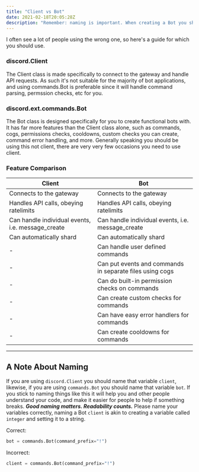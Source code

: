 ```yaml
---
title: "Client vs Bot"
date: 2021-02-18T20:05:28Z
description: "Remember: naming is important. When creating a Bot you should name it 'bot', and when making a Client you should name it 'client'. Please follow naming conventions."
---
```


I often see a lot of people using the wrong one, so here's a guide for which you should use.

### discord.Client

The Client class is made specifically to connect to the gateway and handle API requests. As such it's not suitable for the majority of bot applications, and using commands.Bot is preferable since it will handle command parsing, permssion checks, etc for you.

### discord.ext.commands.Bot

The Bot class is designed specifically for you to create functional bots with. It has far more features than the Client class alone, such as commands, cogs, permissions checks, cooldowns, custom checks you can create, command error handling, and more. Generally speaking you should be using this not client, there are very very few occasions you need to use client.

### Feature Comparison

| Client                                            | Bot                                                      |
|---------------------------------------------------|----------------------------------------------------------|
| Connects to the gateway                           | Connects to the gateway                                  |
| Handles API calls, obeying ratelimits             | Handles API calls, obeying ratelimits                    |
| Can handle individual events, i.e. message_create | Can handle individual events, i.e. message_create        |
| Can automatically shard                           | Can automatically shard                                  |
| -                                                 | Can handle user defined commands                         |
| -                                                 | Can put events and commands in separate files using cogs |
| -                                                 | Can do built-in permission checks on commands            |
| -                                                 | Can create custom checks for commands                    |
| -                                                 | Can have easy error handlers for commands                |
| -                                                 | Can create cooldowns for commands                        |

---

## A Note About Naming

If you are using `discord.Client` you should name that variable `client`, likewise, if you are using `commands.Bot` you should name that variable `bot`. If you stick to naming things like this it will help you and other people understand your code, and make it easier for people to help if something breaks. ***Good naming matters. Readability counts.*** Please name your variables correctly, naming a Bot `client` is akin to creating a variable called `integer` and setting it to a string.

Correct:
```py
bot = commands.Bot(command_prefix="!")
```

Incorrect:
```py
client = commands.Bot(command_prefix="!")
```